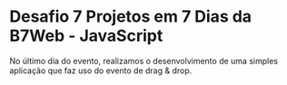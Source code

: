# Desafio 7 Projetos em 7 Dias da B7Web - JavaScript

No último dia do evento, realizamos o desenvolvimento de uma simples aplicação que faz uso do evento de drag & drop.